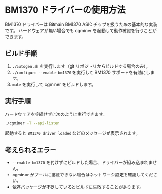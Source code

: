 # BM1370 ドライバーの使用方法

BM1370 ドライバーは Bitmain BM1370 ASIC チップを扱うための基本的な実装です。
ハードウェアが無い場合でも cgminer を起動して動作確認を行うことができます。

## ビルド手順
1. `./autogen.sh` を実行します（git リポジトリからビルドする場合のみ）。
2. `./configure --enable-bm1370` を実行して BM1370 サポートを有効にします。
3. `make` を実行して cgminer をビルドします。

## 実行手順
ハードウェアを接続せずに次のように実行できます。

```bash
./cgminer -T --api-listen
```

起動すると `BM1370 driver loaded` などのメッセージが表示されます。

## 考えられるエラー
- `--enable-bm1370` を付けずにビルドした場合、ドライバーが組み込まれません。
- cgminer がプールに接続できない場合はネットワーク設定を確認してください。
- 依存パッケージが不足しているとビルドに失敗することがあります。
